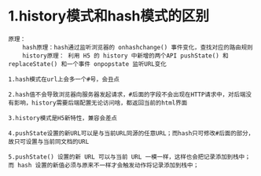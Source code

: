 # 1.history模式和hash模式的区别

	原理：
		hash原理：hash通过监听浏览器的 onhashchange() 事件变化，查找对应的路由规则
		history原理： 利用 H5 的 history 中新增的两个API pushState() 和 replaceState() 和一个事件 onpopstate 监听URL变化

	1.hash模式在url上会多一个#号，会丑点
	
	2.hash值不会导致浏览器向服务器发起请求，#后面的字段不会出现在HTTP请求中，对后端没有影响，history需要后端配置无论访问啥，都返回当前的html界面
	
	3.history模式是H5新特性，兼容会差点
	
	4.pushState设置的新URL可以是与当前URL同源的任意URL；而hash只可修改#后面的部分，故只可设置与当前同文档的URL
	
	5.pushState() 设置的新 URL 可以与当前 URL 一模一样，这样也会把记录添加到栈中；而 hash 设置的新值必须与原来不一样才会触发动作将记录添加到栈中；